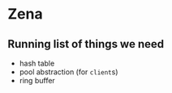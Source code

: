 # Zena

## Running list of things we need

- hash table
- pool abstraction (for `client`s)
- ring buffer
